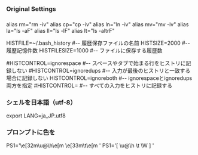 ###
### Original Settings
###

alias rm="rm -iv"
alias cp="cp -iv"
alias ln="ln -iv"
alias mv="mv -iv"
alias la="ls -aF"
alias ll="ls -lF"
alias lt="ls -altrF"

HISTFILE=~/.bash_history  #-- 履歴保存ファイルの名前
HISTSIZE=2000             #-- 履歴記憶件数
HISTFILESIZE=1000         #-- ファイルに保存する履歴数

#HISTCONTROL=ignorespace  #-- スペースやタブで始まる行をヒストリに記録しない
#HISTCONTROL=ignoredups   #-- 入力が最後のヒストリと一致する場合に記録しない
HISTCONTROL=ignoreboth    #-- ignorespaceとignoredups両方を指定
#HISTCONTROL=             #-- すべての入力をヒストリに記録する

### シェルを日本語（utf-8）
export LANG=ja_JP.utf8

### プロンプトに色を
PS1='\e[32m\u@\h\e[m \e[33m\t\e[m '
PS1='[ \u@\h \t \W ] '

